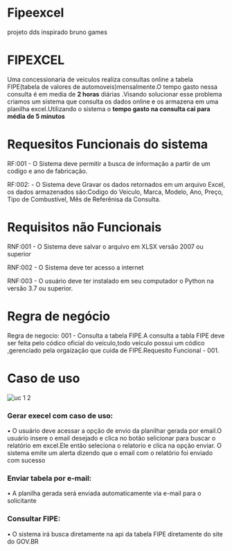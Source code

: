# Fipeexcel
projeto dds inspirado bruno games
<h1>FIPEXCEL</h1>

Uma concessionaria de veiculos realiza consultas online a tabela FIPE(tabela de valores de automoveis)mensalmente.O tempo gasto nessa consulta é em media de <b>2 horas</b> diárias .Visando solucionar esse problema criamos um sistema que consulta os dados online e os armazena em uma planilha excel.Utilizando o sistema o <b>tempo gasto na consulta cai para média de 5 minutos</b>



# Requesitos Funcionais do sistema

RF:001 - O Sistema deve permitir a busca de informação a partir de um codigo e ano de fabricação.

RF:002: - O Sistema deve Gravar os dados retornados em um arquivo Excel, os dados armazenados são:Codigo do Veiculo, Marca, Modelo, Ano, Preço, Tipo de Combustível, Mês de Referênisa da Consulta.



# Requisitos não Funcionais 

RNF:001 - O Sistema deve salvar o arquivo em XLSX versão 2007 ou superior

RNF:002 - O Sistema deve ter acesso a internet

RNF:003 - O usuário deve ter instalado em seu computador o Python na versão 3.7 ou superior.


# Regra de negócio

Regra de negocio: 001 - Consulta a tabela FIPE.A consulta a tabla FIPE deve ser feita pelo códico oficial do veículo,todo veículo possui um códico ,gerenciado pela orgaização que cuida de FIPE.Requesito Funcional - 001. 


# Caso de uso

![uc 1 2](https://user-images.githubusercontent.com/82292857/164120338-83203d17-27c9-49e7-a710-50c4ed0953d2.png)



<h3> Gerar execel com caso de uso:</h3>
• O usuário deve acessar a opção de envio da planilhar gerada por email.O usuário insere o email desejado e clica no botão selicionar para buscar o relatório em excel.Ele então seleciona o relatorio e clica na opção enviar. O sistema emite um alerta dizendo que o email com o relatório foi enviado com sucesso

<h3>Enviar tabela por e-mail:</h3>
• A planilha gerada será enviada automaticamente via e-mail para o solicitante

<h3>Consultar FIPE:</h3>
• O sistema irá busca diretamente na api da tabela FIPE diretamente do site do GOV.BR  
























